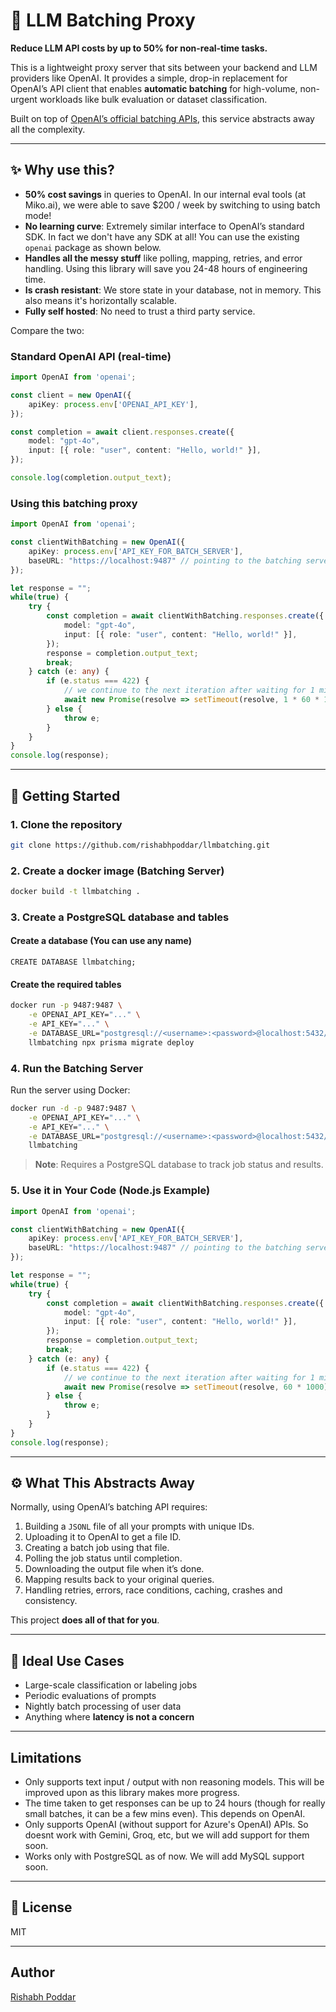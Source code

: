 # 🧠 LLM Batching Proxy

**Reduce LLM API costs by up to 50% for non-real-time tasks.**

This is a lightweight proxy server that sits between your backend and LLM providers like OpenAI. It provides a simple, drop-in replacement for OpenAI’s API client that enables **automatic batching** for high-volume, non-urgent workloads like bulk evaluation or dataset classification.

Built on top of [OpenAI’s official batching APIs](https://platform.openai.com/docs/guides/batch#4-check-the-status-of-a-batch), this service abstracts away all the complexity.

---

## ✨ Why use this?

- **50% cost savings** in queries to OpenAI. In our internal eval tools (at Miko.ai), we were able to save $200 / week by switching to using batch mode!
- **No learning curve**: Extremely similar interface to OpenAI’s standard SDK. In fact we don't have any SDK at all! You can use the existing `openai` package as shown below.
- **Handles all the messy stuff** like polling, mapping, retries, and error handling. Using this library will save you 24-48 hours of engineering time.
- **Is crash resistant**: We store state in your database, not in memory. This also means it's horizontally scalable.
- **Fully self hosted**: No need to trust a third party service.

Compare the two:

### Standard OpenAI API (real-time)

```ts
import OpenAI from 'openai';

const client = new OpenAI({
    apiKey: process.env['OPENAI_API_KEY'],
});

const completion = await client.responses.create({
    model: "gpt-4o",
    input: [{ role: "user", content: "Hello, world!" }],
});

console.log(completion.output_text);
```

### Using this batching proxy

```ts
import OpenAI from 'openai';

const clientWithBatching = new OpenAI({
    apiKey: process.env['API_KEY_FOR_BATCH_SERVER'],
    baseURL: "https://localhost:9487" // pointing to the batching server
});

let response = "";
while(true) {
    try {
        const completion = await clientWithBatching.responses.create({
            model: "gpt-4o",
            input: [{ role: "user", content: "Hello, world!" }],
        });
        response = completion.output_text;
        break;
    } catch (e: any) {
        if (e.status === 422) {
            // we continue to the next iteration after waiting for 1 min
            await new Promise(resolve => setTimeout(resolve, 1 * 60 * 1000));
        } else {
            throw e;
        }
    }
}
console.log(response);
```

---

## 🚀 Getting Started

### 1. Clone the repository

```bash
git clone https://github.com/rishabhpoddar/llmbatching.git
```

### 2. Create a docker image (Batching Server)

```bash
docker build -t llmbatching .
```

### 3. Create a PostgreSQL database and tables

#### Create a database (You can use any name)

```psql
CREATE DATABASE llmbatching;
```

#### Create the required tables

```bash
docker run -p 9487:9487 \
    -e OPENAI_API_KEY="..." \
    -e API_KEY="..." \
    -e DATABASE_URL="postgresql://<username>:<password>@localhost:5432/llmbatching?connection_limit=4" \
    llmbatching npx prisma migrate deploy
```

### 4. Run the Batching Server

Run the server using Docker:

```bash
docker run -d -p 9487:9487 \
    -e OPENAI_API_KEY="..." \
    -e API_KEY="..." \
    -e DATABASE_URL="postgresql://<username>:<password>@localhost:5432/llmbatching?connection_limit=4" \
    llmbatching
```

> **Note**: Requires a PostgreSQL database to track job status and results.

### 5. Use it in Your Code (Node.js Example)

```ts
import OpenAI from 'openai';

const clientWithBatching = new OpenAI({
    apiKey: process.env['API_KEY_FOR_BATCH_SERVER'],
    baseURL: "https://localhost:9487" // pointing to the batching server
});

let response = "";
while(true) {
    try {
        const completion = await clientWithBatching.responses.create({
            model: "gpt-4o",
            input: [{ role: "user", content: "Hello, world!" }],
        });
        response = completion.output_text;
        break;
    } catch (e: any) {
        if (e.status === 422) {
            // we continue to the next iteration after waiting for 1 min
            await new Promise(resolve => setTimeout(resolve, 60 * 1000));
        } else {
            throw e;
        }
    }
}
console.log(response);
```

---

## ⚙️ What This Abstracts Away

Normally, using OpenAI’s batching API requires:

1. Building a `JSONL` file of all your prompts with unique IDs.
2. Uploading it to OpenAI to get a file ID.
3. Creating a batch job using that file.
4. Polling the job status until completion.
5. Downloading the output file when it’s done.
6. Mapping results back to your original queries.
7. Handling retries, errors, race conditions, caching, crashes and consistency.

This project **does all of that for you**.

---

## 🧩 Ideal Use Cases

- Large-scale classification or labeling jobs
- Periodic evaluations of prompts
- Nightly batch processing of user data
- Anything where **latency is not a concern**

---

## Limitations

- Only supports text input / output with non reasoning models. This will be improved upon as this library makes more progress.
- The time taken to get responses can be up to 24 hours (though for really small batches, it can be a few mins even). This depends on OpenAI.
- Only supports OpenAI (without support for Azure's OpenAI) APIs. So doesnt work with Gemini, Groq, etc, but we will add support for them soon.
- Works only with PostgreSQL as of now. We will add MySQL support soon.

---

## 📄 License

MIT

---

## Author

[Rishabh Poddar](https://github.com/rishabhpoddar)
